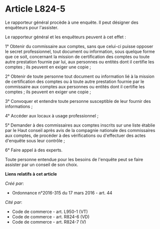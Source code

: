 # Article L824-5

Le rapporteur général procède à une enquête. Il peut désigner des enquêteurs pour l'assister. 

Le rapporteur général et les enquêteurs peuvent à cet effet : 

1° Obtenir du commissaire aux comptes, sans que celui-ci puisse opposer le secret professionnel, tout document ou
information, sous quelque forme que ce soit, concernant la mission de certification des comptes ou toute autre prestation
fournie par lui, aux personnes ou entités dont il certifie les comptes ; ils peuvent en exiger une copie ; 

2° Obtenir de toute personne tout document ou information lié à la mission de certification des comptes ou à toute autre
prestation fournie par le commissaire aux comptes aux personnes ou entités dont il certifie les comptes ; ils peuvent en
exiger une copie ; 

3° Convoquer et entendre toute personne susceptible de leur fournir des informations ; 

4° Accéder aux locaux à usage professionnel ; 

5° Demander à des commissaires aux comptes inscrits sur une liste établie par le Haut conseil après avis de la compagnie
nationale des commissaires aux comptes, de procéder à des vérifications ou d'effectuer des actes d'enquête sous leur
contrôle ; 

6° Faire appel à des experts. 

Toute personne entendue pour les besoins de l'enquête peut se faire assister par un conseil de son choix.

**Liens relatifs à cet article**

_Créé par_:

  - Ordonnance n°2016-315 du 17 mars 2016 - art. 44

_Cité par_:

  - Code de commerce - art. L950-1 (VT)
  - Code de commerce - art. R824-6 (VD)
  - Code de commerce - art. R824-7 (V)
